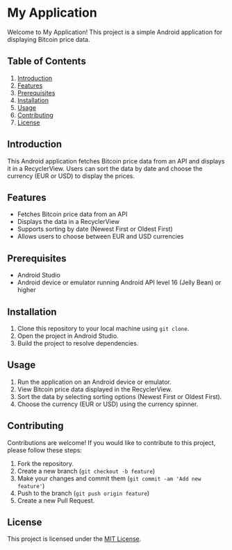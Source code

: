# My Application

Welcome to My Application! This project is a simple Android application for displaying Bitcoin price data.

## Table of Contents
1. [Introduction](#introduction)
2. [Features](#features)
3. [Prerequisites](#prerequisites)
4. [Installation](#installation)
5. [Usage](#usage)
6. [Contributing](#contributing)
7. [License](#license)

## Introduction
This Android application fetches Bitcoin price data from an API and displays it in a RecyclerView. Users can sort the data by date and choose the currency (EUR or USD) to display the prices.

## Features
- Fetches Bitcoin price data from an API
- Displays the data in a RecyclerView
- Supports sorting by date (Newest First or Oldest First)
- Allows users to choose between EUR and USD currencies

## Prerequisites
- Android Studio
- Android device or emulator running Android API level 16 (Jelly Bean) or higher

## Installation
1. Clone this repository to your local machine using `git clone`.
2. Open the project in Android Studio.
3. Build the project to resolve dependencies.

## Usage
1. Run the application on an Android device or emulator.
2. View Bitcoin price data displayed in the RecyclerView.
3. Sort the data by selecting sorting options (Newest First or Oldest First).
4. Choose the currency (EUR or USD) using the currency spinner.

## Contributing
Contributions are welcome! If you would like to contribute to this project, please follow these steps:
1. Fork the repository.
2. Create a new branch (`git checkout -b feature`)
3. Make your changes and commit them (`git commit -am 'Add new feature'`)
4. Push to the branch (`git push origin feature`)
5. Create a new Pull Request.

## License
This project is licensed under the [MIT License](LICENSE).

